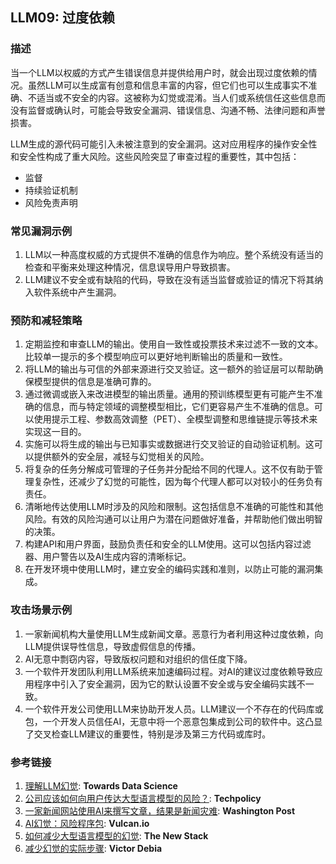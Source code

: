 ## LLM09: 过度依赖

### 描述

当一个LLM以权威的方式产生错误信息并提供给用户时，就会出现过度依赖的情况。虽然LLM可以生成富有创意和信息丰富的内容，但它们也可以生成事实不准确、不适当或不安全的内容。这被称为幻觉或混淆。当人们或系统信任这些信息而没有监督或确认时，可能会导致安全漏洞、错误信息、沟通不畅、法律问题和声誉损害。

LLM生成的源代码可能引入未被注意到的安全漏洞。这对应用程序的操作安全性和安全性构成了重大风险。这些风险突显了审查过程的重要性，其中包括：

* 监督
* 持续验证机制
* 风险免责声明

### 常见漏洞示例

1. LLM以一种高度权威的方式提供不准确的信息作为响应。整个系统没有适当的检查和平衡来处理这种情况，信息误导用户导致损害。
2. LLM建议不安全或有缺陷的代码，导致在没有适当监督或验证的情况下将其纳入软件系统中产生漏洞。

### 预防和减轻策略

1. 定期监控和审查LLM的输出。使用自一致性或投票技术来过滤不一致的文本。比较单一提示的多个模型响应可以更好地判断输出的质量和一致性。
2. 将LLM的输出与可信的外部来源进行交叉验证。这一额外的验证层可以帮助确保模型提供的信息是准确可靠的。
3. 通过微调或嵌入来改进模型的输出质量。通用的预训练模型更有可能产生不准确的信息，而与特定领域的调整模型相比，它们更容易产生不准确的信息。可以使用提示工程、参数高效调整（PET）、全模型调整和思维链提示等技术来实现这一目的。
4. 实施可以将生成的输出与已知事实或数据进行交叉验证的自动验证机制。这可以提供额外的安全层，减轻与幻觉相关的风险。
5. 将复杂的任务分解成可管理的子任务并分配给不同的代理人。这不仅有助于管理复杂性，还减少了幻觉的可能性，因为每个代理人都可以对较小的任务负有责任。
6. 清晰地传达使用LLM时涉及的风险和限制。这包括信息不准确的可能性和其他风险。有效的风险沟通可以让用户为潜在问题做好准备，并帮助他们做出明智的决策。
7. 构建API和用户界面，鼓励负责任和安全的LLM使用。这可以包括内容过滤器、用户警告以及AI生成内容的清晰标记。
8. 在开发环境中使用LLM时，建立安全的编码实践和准则，以防止可能的漏洞集成。

### 攻击场景示例

1. 一家新闻机构大量使用LLM生成新闻文章。恶意行为者利用这种过度依赖，向LLM提供误导性信息，导致虚假信息的传播。
2. AI无意中剽窃内容，导致版权问题和对组织的信任度下降。
3. 一个软件开发团队利用LLM系统来加速编码过程。对AI的建议过度依赖导致应用程序中引入了安全漏洞，因为它的默认设置不安全或与安全编码实践不一致。
4. 一个软件开发公司使用LLM来协助开发人员。LLM建议一个不存在的代码库或包，一个开发人员信任AI，无意中将一个恶意包集成到公司的软件中。这凸显了交叉检查LLM建议的重要性，特别是涉及第三方代码或库时。

### 参考链接

1. [理解LLM幻觉](https://towardsdatascience.com/llm-hallucinations-ec831dcd7786): **Towards Data Science**
2. [公司应该如何向用户传达大型语言模型的风险？](https://techpolicy.press/how-should-companies-communicate-the-risks-of-large-language-models-to-users/): **Techpolicy**
3. [一家新闻网站使用AI来撰写文章，结果是新闻灾难](https://www.washingtonpost.com/media/2023/01/17/cnet-ai-articles-journalism-corrections/): **Washington Post**
4. [AI幻觉：风险程序包](https://vulcan.io/blog/ai-hallucinations-package-risk): **Vulcan.io**
5. [如何减少大型语言模型的幻觉](https://thenewstack.io/how-to-reduce-the-hallucinations-from-large-language-models/): **The New Stack**
6. [减少幻觉的实际步骤](https://newsletter.victordibia.com/p/practical-steps-to-reduce-hallucination): **Victor Debia**
   
